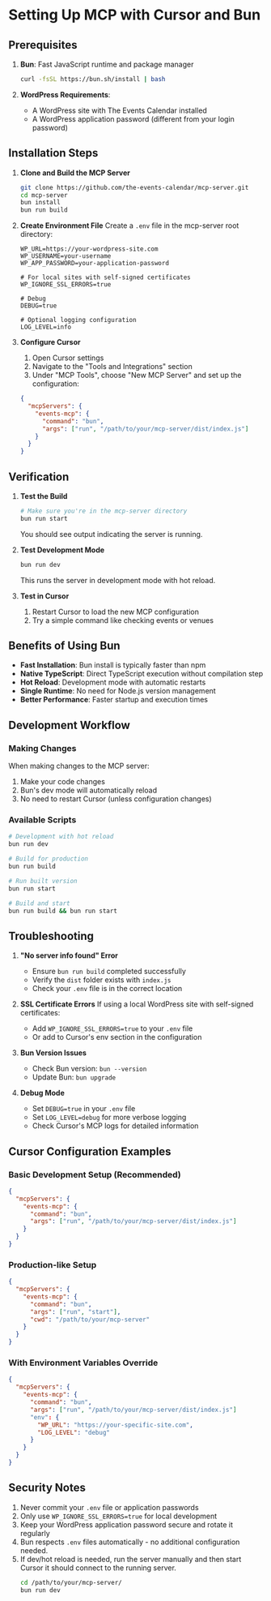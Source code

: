 # Setting Up MCP with Cursor and Bun

## Prerequisites

1. **Bun**: Fast JavaScript runtime and package manager

   ```bash
   curl -fsSL https://bun.sh/install | bash
   ```

2. **WordPress Requirements**:
   - A WordPress site with The Events Calendar installed
   - A WordPress application password (different from your login password)

## Installation Steps

1. **Clone and Build the MCP Server**

   ```bash
   git clone https://github.com/the-events-calendar/mcp-server.git
   cd mcp-server
   bun install
   bun run build
   ```

2. **Create Environment File**
   Create a `.env` file in the mcp-server root directory:

   ```env
   WP_URL=https://your-wordpress-site.com
   WP_USERNAME=your-username
   WP_APP_PASSWORD=your-application-password

   # For local sites with self-signed certificates
   WP_IGNORE_SSL_ERRORS=true

   # Debug
   DEBUG=true

   # Optional logging configuration
   LOG_LEVEL=info
   ```

3. **Configure Cursor**
   1. Open Cursor settings
   2. Navigate to the "Tools and Integrations" section
   3. Under "MCP Tools", choose "New MCP Server" and set up the configuration:

   ```json
   {
     "mcpServers": {
       "events-mcp": {
         "command": "bun",
         "args": ["run", "/path/to/your/mcp-server/dist/index.js"]
       }
     }
   }
   ```

## Verification

1. **Test the Build**

   ```bash
   # Make sure you're in the mcp-server directory
   bun run start
   ```

   You should see output indicating the server is running.

2. **Test Development Mode**

   ```bash
   bun run dev
   ```

   This runs the server in development mode with hot reload.

3. **Test in Cursor**
   1. Restart Cursor to load the new MCP configuration
   2. Try a simple command like checking events or venues

## Benefits of Using Bun

- **Fast Installation**: Bun install is typically faster than npm
- **Native TypeScript**: Direct TypeScript execution without compilation step
- **Hot Reload**: Development mode with automatic restarts
- **Single Runtime**: No need for Node.js version management
- **Better Performance**: Faster startup and execution times

## Development Workflow

### Making Changes

When making changes to the MCP server:

1. Make your code changes
2. Bun's dev mode will automatically reload
3. No need to restart Cursor (unless configuration changes)

### Available Scripts

```bash
# Development with hot reload
bun run dev

# Build for production
bun run build

# Run built version
bun run start

# Build and start
bun run build && bun run start
```

## Troubleshooting

1. **"No server info found" Error**
   - Ensure `bun run build` completed successfully
   - Verify the `dist` folder exists with `index.js`
   - Check your `.env` file is in the correct location

2. **SSL Certificate Errors**
   If using a local WordPress site with self-signed certificates:
   - Add `WP_IGNORE_SSL_ERRORS=true` to your `.env` file
   - Or add to Cursor's env section in the configuration

3. **Bun Version Issues**
   - Check Bun version: `bun --version`
   - Update Bun: `bun upgrade`

4. **Debug Mode**
   - Set `DEBUG=true` in your `.env` file
   - Set `LOG_LEVEL=debug` for more verbose logging
   - Check Cursor's MCP logs for detailed information

## Cursor Configuration Examples

### Basic Development Setup (Recommended)

```json
{
  "mcpServers": {
    "events-mcp": {
      "command": "bun",
      "args": ["run", "/path/to/your/mcp-server/dist/index.js"]
    }
  }
}
```

### Production-like Setup

```json
{
  "mcpServers": {
    "events-mcp": {
      "command": "bun",
      "args": ["run", "start"],
      "cwd": "/path/to/your/mcp-server"
    }
  }
}
```

### With Environment Variables Override

```json
{
  "mcpServers": {
    "events-mcp": {
      "command": "bun",
      "args": ["run", "/path/to/your/mcp-server/dist/index.js"]
      "env": {
        "WP_URL": "https://your-specific-site.com",
        "LOG_LEVEL": "debug"
      }
    }
  }
}
```

## Security Notes

1. Never commit your `.env` file or application passwords
2. Only use `WP_IGNORE_SSL_ERRORS=true` for local development
3. Keep your WordPress application password secure and rotate it regularly
4. Bun respects `.env` files automatically - no additional configuration needed.
5. If dev/hot reload is needed, run the server manually and then start Cursor it should connect to the running server.
    ```bash
    cd /path/to/your/mcp-server/
    bun run dev
    ```
